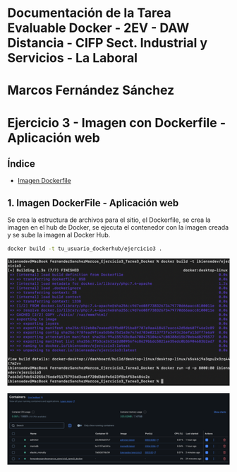 # Documentación de la Tarea Evaluable Docker - 2EV - DAW Distancia - CIFP Sect. Industrial y Servicios - La Laboral

# Marcos Fernández Sánchez

# Ejercicio 3 -  Imagen con Dockerfile - Aplicación web

## Índice
  - [Imagen Dockerfile](#1-Imagen-Dockerfile)

## 1. Imagen DockerFile - Aplicación web

Se crea la estructura de archivos para el sitio, el Dockerfile, se crea la imagen en el hub de Docker, se ejecuta el contenedor con la imagen creada y se sube la imagen al Docker Hub.

```bash
docker build -t tu_usuario_dockerhub/ejercicio3 .
```
![alt text](image.png)

![alt text](image-2.png)

